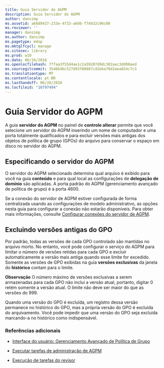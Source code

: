 ```yaml
---
title: Guia Servidor do AGPM
description: Guia Servidor do AGPM
author: dansimp
ms.assetid: a6689437-233e-4f33-a0d6-f7d432c96c00
ms.reviewer: ''
manager: dansimp
ms.author: dansimp
ms.pagetype: mdop
ms.mktglfcycl: manage
ms.sitesec: library
ms.prod: w10
ms.date: 06/16/2016
ms.openlocfilehash: 7ffaa3f55d4ae1c2a59287d9dc302aec3dd00aed
ms.sourcegitcommit: 354664bc527d93f80687cd2eba70d1eea024c7c3
ms.translationtype: MT
ms.contentlocale: pt-BR
ms.lasthandoff: 06/26/2020
ms.locfileid: "10797494"
---
```

# Guia Servidor do AGPM


A guia **servidor do AGPM** no painel de **controle alterar** permite que você selecione um servidor do AGPM inserindo um nome de computador e uma porta totalmente qualificados e para excluir versões mais antigas dos objetos de política de grupo (GPOs) do arquivo para conservar o espaço em disco no servidor do AGPM.

## Especificando o servidor do AGPM


O servidor do AGPM selecionado determina qual arquivo é exibido para você na guia **conteúdo** e para qual local as configurações de **delegação de domínio** são aplicadas. A porta padrão do AGPM (gerenciamento avançado de política de grupo) é a porta 4600.

Se a conexão do servidor de AGPM estiver configurada de forma centralizada usando as configurações de modelo administrativo, as opções nesta guia para configurar a conexão não estarão disponíveis. Para obter mais informações, consulte [Configurar conexões do servidor de AGPM](configure-agpm-server-connections-agpm40.md).

## Excluindo versões antigas do GPO


Por padrão, todas as versões de cada GPO controlado são mantidas no arquivo morto. No entanto, você pode configurar o serviço do AGPM para limitar o número de versões retidas para cada GPO e excluir automaticamente a versão mais antiga quando esse limite for excedido. Somente as versões de GPO exibidas na guia **versões exclusivas** da janela do **histórico** contam para o limite.

**Observação**  O número máximo de versões exclusivas a serem armazenadas para cada GPO não inclui a versão atual, portanto, digitar 0 retém somente a versão atual. O limite não deve ser maior do que as versões do 999.

Quando uma versão do GPO é excluída, um registro dessa versão permanece no histórico do GPO, mas a própria versão do GPO é excluída do arquivamento. Você pode impedir que uma versão do GPO seja excluída marcando-a no histórico como indispensável.

 

### Referências adicionais

-   [Interface do usuário: Gerenciamento Avançado de Política de Grupo](user-interface-advanced-group-policy-management-agpm40.md)

-   [Executar tarefas de administração de AGPM](performing-agpm-administrator-tasks-agpm40.md)

-   [Execução de tarefas do revisor](performing-reviewer-tasks-agpm40.md)

 

 





